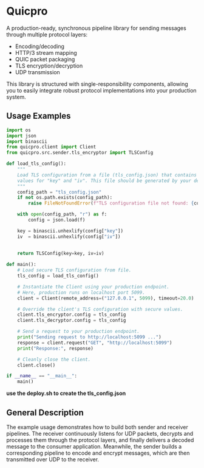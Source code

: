 # Quicpro

A production-ready, synchronous pipeline library for sending messages through multiple protocol layers:
- Encoding/decoding
- HTTP/3 stream mapping
- QUIC packet packaging
- TLS encryption/decryption
- UDP transmission

This library is structured with single-responsibility components, allowing you to easily integrate robust protocol implementations into your production system.

## Usage Examples

```python
import os
import json
import binascii
from quicpro.client import Client
from quicpro.src.sender.tls_encryptor import TLSConfig

def load_tls_config():
    """
    Load TLS configuration from a file (tls_config.json) that contains hex-encoded
    values for "key" and "iv". This file should be generated by your deploy script.
    """
    config_path = "tls_config.json"
    if not os.path.exists(config_path):
        raise FileNotFoundError(f"TLS configuration file not found: {config_path}")

    with open(config_path, "r") as f:
        config = json.load(f)

    key = binascii.unhexlify(config["key"])
    iv  = binascii.unhexlify(config["iv"])
    
    
    return TLSConfig(key=key, iv=iv)

def main():
    # Load secure TLS configuration from file.
    tls_config = load_tls_config()

    # Instantiate the Client using your production endpoint.
    # Here, production runs on localhost port 5099.
    client = Client(remote_address=("127.0.0.1", 5099), timeout=20.0)

    # Override the client's TLS configuration with secure values.
    client.tls_encryptor.config = tls_config
    client.tls_decryptor.config = tls_config

    # Send a request to your production endpoint.
    print("Sending request to http://localhost:5099 ...")
    response = client.request("GET", "http://localhost:5099")
    print("Response:", response)

    # Cleanly close the client.
    client.close()

if __name__ == "__main__":
    main()
```

**use the deploy.sh to create the tls_config.json**


## General Description

The example usage demonstrates how to build both sender and receiver pipelines. The receiver continuously listens for UDP packets, decrypts and processes them through the protocol layers, and finally delivers a decoded message to the consumer application. Meanwhile, the sender builds a corresponding pipeline to encode and encrypt messages, which are then transmitted over UDP to the receiver.